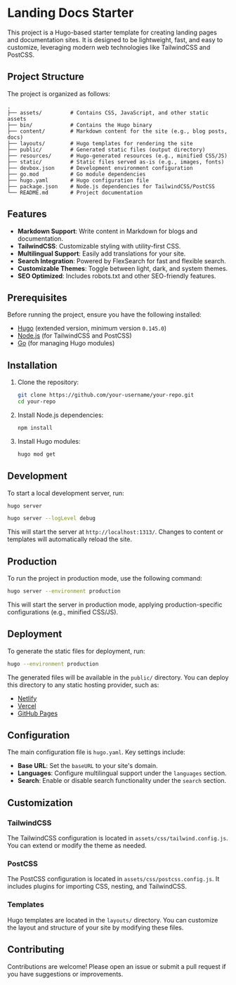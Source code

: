 # Landing Docs Starter

This project is a Hugo-based starter template for creating landing pages and documentation sites. It is designed to be lightweight, fast, and easy to customize, leveraging modern web technologies like TailwindCSS and PostCSS.

## Project Structure

The project is organized as follows:

```
.
├── assets/         # Contains CSS, JavaScript, and other static assets
├── bin/            # Contains the Hugo binary
├── content/        # Markdown content for the site (e.g., blog posts, docs)
├── layouts/        # Hugo templates for rendering the site
├── public/         # Generated static files (output directory)
├── resources/      # Hugo-generated resources (e.g., minified CSS/JS)
├── static/         # Static files served as-is (e.g., images, fonts)
├── devbox.json     # Development environment configuration
├── go.mod          # Go module dependencies
├── hugo.yaml       # Hugo configuration file
├── package.json    # Node.js dependencies for TailwindCSS/PostCSS
└── README.md       # Project documentation
```

## Features

- **Markdown Support**: Write content in Markdown for blogs and documentation.
- **TailwindCSS**: Customizable styling with utility-first CSS.
- **Multilingual Support**: Easily add translations for your site.
- **Search Integration**: Powered by FlexSearch for fast and flexible search.
- **Customizable Themes**: Toggle between light, dark, and system themes.
- **SEO Optimized**: Includes robots.txt and other SEO-friendly features.

## Prerequisites

Before running the project, ensure you have the following installed:

- [Hugo](https://gohugo.io/) (extended version, minimum version `0.145.0`)
- [Node.js](https://nodejs.org/) (for TailwindCSS and PostCSS)
- [Go](https://golang.org/) (for managing Hugo modules)

## Installation

1. Clone the repository:

   ```sh
   git clone https://github.com/your-username/your-repo.git
   cd your-repo
   ```

2. Install Node.js dependencies:

   ```sh
   npm install
   ```

3. Install Hugo modules:

   ```sh
   hugo mod get
   ```

## Development

To start a local development server, run:

```sh
hugo server
```

```sh
hugo server --logLevel debug
```

This will start the server at `http://localhost:1313/`. Changes to content or templates will automatically reload the site.

## Production

To run the project in production mode, use the following command:

```sh
hugo server --environment production
```

This will start the server in production mode, applying production-specific configurations (e.g., minified CSS/JS).

## Deployment

To generate the static files for deployment, run:

```sh
hugo --environment production
```

The generated files will be available in the `public/` directory. You can deploy this directory to any static hosting provider, such as:

- [Netlify](https://www.netlify.com/)
- [Vercel](https://vercel.com/)
- [GitHub Pages](https://pages.github.com/)

## Configuration

The main configuration file is `hugo.yaml`. Key settings include:

- **Base URL**: Set the `baseURL` to your site's domain.
- **Languages**: Configure multilingual support under the `languages` section.
- **Search**: Enable or disable search functionality under the `search` section.

## Customization

### TailwindCSS

The TailwindCSS configuration is located in `assets/css/tailwind.config.js`. You can extend or modify the theme as needed.

### PostCSS

The PostCSS configuration is located in `assets/css/postcss.config.js`. It includes plugins for importing CSS, nesting, and TailwindCSS.

### Templates

Hugo templates are located in the `layouts/` directory. You can customize the layout and structure of your site by modifying these files.

## Contributing

Contributions are welcome! Please open an issue or submit a pull request if you have suggestions or improvements.